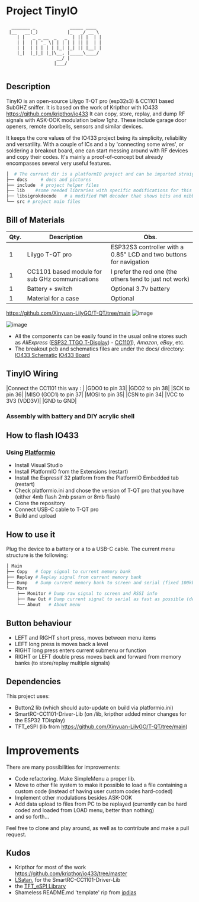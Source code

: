 # Project TinyIO

```
  _______ _             _____ ____  
 |__   __(_)           |_   _/ __ \ 
    | |   _ _ __  _   _  | || |  | |
    | |  | | '_ \| | | | | || |  | |
    | |  | | | | | |_| |_| || |__| |
    |_|  |_|_| |_|\__, |_____\____/ 
                   __/ |            
                  |___/     
                       
```

## Description

TinyIO is an open-source Lilygo T-QT pro (esp32s3) & CC1101 based SubGHZ sniffer. 
It is based on the work of Kripthor with IO433 https://github.com/kripthor/io433
It can copy, store, replay, and dump RF signals with ASK-OOK modulation below 1ghz.
These include garage door openers, remote doorbells, sensors and similar devices.

It keeps the core values of the IO433 project being its simplicity, reliability and versatility.
With a couple of ICs and a by 'connecting some wires', or soldering a breakout board, one can start messing around with RF devices and copy their codes.
It's mainly a proof-of-concept but already encompasses several very useful features.

```bash
│  # The current dir is a platformIO project and can be imported straight from here.
├── docs     # docs and pictures
├── include  # project helper files 
├── lib    #some needed libraries with specific modifications for this project
├── libsigrokdecode   # a modified PWM decoder that shows bits and nibbles (sigrok/PulseView)
└── src # project main files
```

## Bill of Materials

| Qty. | Description | Obs. |
|------|------------------------|-----------------------------------------------------------------|
| 1 | Lilygo T-QT pro | ESP32S3 controller with a 0.85" LCD and two buttons for navigation |
| 1 | CC1101 based module for sub GHz communications | I prefer the red one (the others tend to just not work)
| 1 | Battery + switch | Optional 3.7v battery
| 1 | Material for a case | Optional 

https://github.com/Xinyuan-LilyGO/T-QT/tree/main
![image](https://github.com/Jbrimbelibap/TinyIO/assets/90109439/459f0a0c-1522-4e57-85a3-8c3756f5c6f1)

![image](https://github.com/Jbrimbelibap/TinyIO/assets/90109439/6ae33815-1c96-4e7b-87bc-7fc4469e131b)


* All the components can be easily found in the usual online stores such as *AliExpress* ([ESP32 TTGO T-Display](https://aliexpress.com/wholesale?SearchText=ttgo+t+display+esp32)) - [CC1101](https://aliexpress.com/wholesale?SearchText=cc1101)), *Amazon*, *eBay*, etc.
* The breakout pcb and schematics files are under the docs/ directory: 
[IO433 Schematic](docs/breakout.sch)
[IO433 Board](docs/breakout.brd)


## TinyIO Wiring

|Connect the CC1101 this way : |
|GDO0 to pin 33|
|GDO2 to pin 38|
|SCK to pin 36|
|MISO (GOD1) to pin 37|
|MOSI to pin 35|
|CSN to pin 34|
|VCC to 3V3 (VDD3V)|
|GND to GND|

### Assembly with battery and DIY acrylic shell


## How to flash IO433   

### Using [Platformio](https://platformio.org/)

* Install Visual Studio
* Install PlatformIO from the Extensions (restart)
* Install the Espressif 32 platform from the PlatformIO Embedded tab (restart)
* Check platformio.ini and chose the version of T-QT pro that you have (either 4mb flash 2mb psram or 8mb flash) 
* Clone the repository
* Connect USB-C cable to T-QT pro
* Build and upload

## How to use it

Plug the device to a battery or a to a USB-C cable. The current menu structure is the following:

```bash
│ Main
├── Copy   # Copy signal to current memory bank
├── Replay # Replay signal from current memory bank
├── Dump   # Dump current memory bank to screen and serial (fixed 100kbps, for easy analysis on third party software [ex. PulseView])
└── More
    ├── Monitor # Dump raw signal to screen and RSSI info
    ├── Raw Out # Dump current signal to serial as fast as possible (default 1Mbps serial)
    └── About   # About menu
```

## Button behaviour

* LEFT and RIGHT short press, moves between menu items
* LEFT long press is moves back a level
* RIGHT long press enters current submenu or function
* RIGHT or LEFT double press moves back and forward from memory banks (to store/replay multiple signals) 

## Dependencies

This project uses:

 * Button2 lib (which should auto-update on build via platformio.ini)
 * SmartRC-CC1101-Driver-Lib (on /lib, kripthor added minor changes for the ESP32 TDisplay)
 * TFT_eSPI (lib from https://github.com/Xinyuan-LilyGO/T-QT/tree/main)

# Improvements

There are many possibilities for improvements:

* Code refactoring. Make SimpleMenu a proper lib.
* Move to other file system to make it possible to load a file containing a custom code (instead of having user custom codes hard-coded)
* Implement other modulations besides ASK-OOK
* Add data upload to files from PC to be replayed (currently can be hard coded and loaded from LOAD menu, better than nothing)
* and so forth...

Feel free to clone and play around, as well as to contribute and make a pull request.

## Kudos

* Kripthor for most of the work https://github.com/kripthor/io433/tree/master
* [LSatan](https://github.com/LSatan), for the SmartRC-CC1101-Driver-Lib
* the [TFT_eSPI Library](https://github.com/Bodmer/TFT_eSPI)
* Shameless README.md 'template' rip from [jpdias](https://github.com/jpdias)
